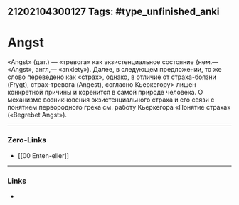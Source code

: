 21202104300127
Tags: #type_unfinished_anki 
---
# Angst

«Angst» (дат.) — «тревога» как экзистенциальное состояние {нем.— «Angst», англ,— «anxiety»). Далее, в следующем предложении, то же слово переведено как «страх», однако, в отличие от страха-боязни (Frygt), страх-тревога (Angest), согласно Кьеркегору> лишен конкретной причины и коренится в самой природе человека. О механизме возникновения экзистенциального страха и его связи с понятием первородного греха см. работу Кьеркегора «Понятие страха» («Begrebet Angst»). 

---
### Zero-Links
- [[00 Enten-eller]]
---
### Links
-